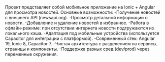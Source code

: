 Проект представляет собой мобильное приложение на Ionic + Angular для просмотра новостей. Основные возможности:
-Получение новостей с внешнего API (newsapi.org).
-Просмотр детальной информации о новости.
-Добавление и удаление новостей в избранное.
-Работа в офлайн-режиме: при отсутствии интернета новости подгружаются из локального кэша.
-Адаптация под мобильные устройства (используется Capacitor для интеграции с платформой).
-Современный стек: Angular 19, Ionic 8, Capacitor 7.
-Чистая архитектура с разделением на сервисы, страницы и компоненты.
-Поддержка разных сред (dev/prod) через переменные окружения.

